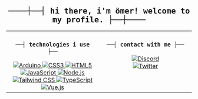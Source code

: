 <h2 align="center">
    <samp>
    	────┼──┤ hi there, i'm ömer! welcome to my profile. ├──┼────
    </samp>
</h2>
<table>
    <tr>
        <td align="center" valign="top" width="50%">
            <h3>
				<samp>
					──┤ technologies i use ├──
				</samp>
			</h3>
            <a href="https://www.arduino.cc">
                <img src="https://img.shields.io/badge/-Arduino-00979D?style=for-the-badge&logo=Arduino&logoColor=white" alt="Arduino" />
            </a>
            <a href="https://developer.mozilla.org/docs/Web/CSS">
                <img src="https://img.shields.io/badge/css3-%231572B6.svg?style=for-the-badge&logo=css3&logoColor=white" alt="CSS3" />
            </a>
            <a href="https://developer.mozilla.org/docs/Web/HTML">
                <img src="https://img.shields.io/badge/html5-%23E34F26.svg?style=for-the-badge&logo=html5&logoColor=white" alt="HTML5" />
            </a>
            <a href="https://developer.mozilla.org/docs/Web/JavaScript">
                <img src="https://img.shields.io/badge/javascript-%23323330.svg?style=for-the-badge&logo=javascript&logoColor=%23F7DF1E" alt="JavaScript" />
            </a>
            <a href="https://nodejs.org">
                <img src="https://img.shields.io/badge/node.js-6DA55F?style=for-the-badge&logo=node.js&logoColor=white" alt="Node.js" />
            </a>
            <a href="https://tailwindcss.com">
                <img src="https://img.shields.io/badge/tailwind css-%2338B2AC.svg?style=for-the-badge&logo=tailwind-css&logoColor=white" alt="Tailwind CSS" />
            </a>
            <a href="https://www.typescriptlang.org">
                <img src="https://img.shields.io/badge/typescript-%23007ACC.svg?style=for-the-badge&logo=typescript&logoColor=white" alt="TypeScript" />
            </a>
            <a href="https://vuejs.org">
                <img src="https://img.shields.io/badge/vue.js-%2335495e.svg?style=for-the-badge&logo=vuedotjs&logoColor=%234FC08D" alt="Vue.js" />
            </a>
        </td>
        <td align="center" valign="top" width="50%">
			<h3>
				<samp>
					──┤ contact with me ├──
				</samp>
			</h3>
            <a href="https://discord.com/users/349536885749579777">
                <img src="https://img.shields.io/badge/omercup%231999-%237289DA.svg?style=for-the-badge&logo=discord&logoColor=white" alt="Discord" />
            </a><br />
            <a href="https://twitter.com/heisomercup">
                <img src="https://img.shields.io/badge/@heisomercup-%231DA1F2.svg?style=for-the-badge&logo=Twitter&logoColor=white" alt="Twitter" />
            </a>
        </td>
    </tr>
</table>
